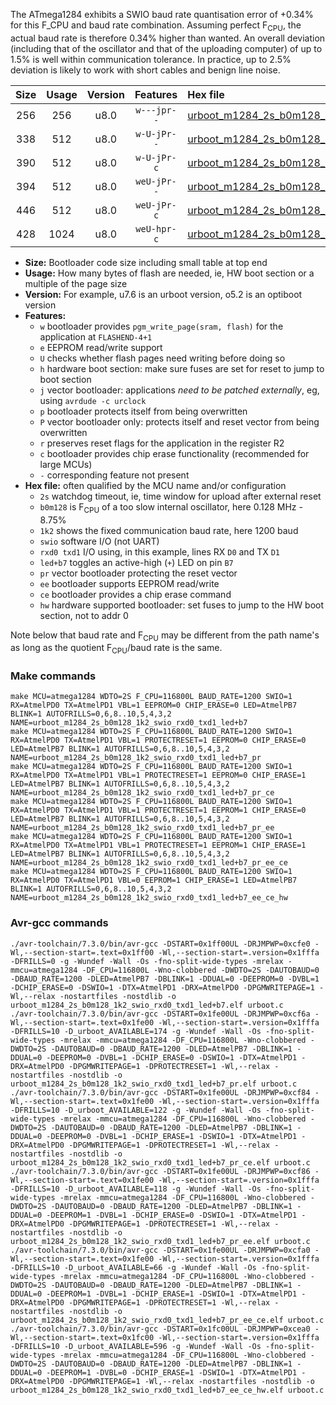 The ATmega1284 exhibits a SWIO baud rate quantisation error of +0.34% for this F_CPU and baud rate combination. Assuming perfect F<sub>CPU</sub>, the actual baud rate is therefore 0.34% higher than wanted. An overall deviation (including that of the oscillator and that of the uploading computer) of up to 1.5% is well within communication tolerance. In practice, up to 2.5% deviation is likely to work with short cables and benign line noise.

|Size|Usage|Version|Features|Hex file|
|:-:|:-:|:-:|:-:|:--|
|256|256|u8.0|`w---jpr--`|[urboot_m1284_2s_b0m128_1k2_swio_rxd0_txd1_led+b7.hex](https://raw.githubusercontent.com/stefanrueger/urboot.hex/main/mcus/atmega1284/watchdog_2_s/internal_oscillator_b-8.75%25/%2B0m128000_hz/%2B%2B%2B1k2_baud/uart0_rxd0_txd1/led%2Bb7/urboot_m1284_2s_b0m128_1k2_swio_rxd0_txd1_led%2Bb7.hex)|
|338|512|u8.0|`w-U-jPr--`|[urboot_m1284_2s_b0m128_1k2_swio_rxd0_txd1_led+b7_pr.hex](https://raw.githubusercontent.com/stefanrueger/urboot.hex/main/mcus/atmega1284/watchdog_2_s/internal_oscillator_b-8.75%25/%2B0m128000_hz/%2B%2B%2B1k2_baud/uart0_rxd0_txd1/led%2Bb7/urboot_m1284_2s_b0m128_1k2_swio_rxd0_txd1_led%2Bb7_pr.hex)|
|390|512|u8.0|`w-U-jPr-c`|[urboot_m1284_2s_b0m128_1k2_swio_rxd0_txd1_led+b7_pr_ce.hex](https://raw.githubusercontent.com/stefanrueger/urboot.hex/main/mcus/atmega1284/watchdog_2_s/internal_oscillator_b-8.75%25/%2B0m128000_hz/%2B%2B%2B1k2_baud/uart0_rxd0_txd1/led%2Bb7/urboot_m1284_2s_b0m128_1k2_swio_rxd0_txd1_led%2Bb7_pr_ce.hex)|
|394|512|u8.0|`weU-jPr--`|[urboot_m1284_2s_b0m128_1k2_swio_rxd0_txd1_led+b7_pr_ee.hex](https://raw.githubusercontent.com/stefanrueger/urboot.hex/main/mcus/atmega1284/watchdog_2_s/internal_oscillator_b-8.75%25/%2B0m128000_hz/%2B%2B%2B1k2_baud/uart0_rxd0_txd1/led%2Bb7/urboot_m1284_2s_b0m128_1k2_swio_rxd0_txd1_led%2Bb7_pr_ee.hex)|
|446|512|u8.0|`weU-jPr-c`|[urboot_m1284_2s_b0m128_1k2_swio_rxd0_txd1_led+b7_pr_ee_ce.hex](https://raw.githubusercontent.com/stefanrueger/urboot.hex/main/mcus/atmega1284/watchdog_2_s/internal_oscillator_b-8.75%25/%2B0m128000_hz/%2B%2B%2B1k2_baud/uart0_rxd0_txd1/led%2Bb7/urboot_m1284_2s_b0m128_1k2_swio_rxd0_txd1_led%2Bb7_pr_ee_ce.hex)|
|428|1024|u8.0|`weU-hpr-c`|[urboot_m1284_2s_b0m128_1k2_swio_rxd0_txd1_led+b7_ee_ce_hw.hex](https://raw.githubusercontent.com/stefanrueger/urboot.hex/main/mcus/atmega1284/watchdog_2_s/internal_oscillator_b-8.75%25/%2B0m128000_hz/%2B%2B%2B1k2_baud/uart0_rxd0_txd1/led%2Bb7/urboot_m1284_2s_b0m128_1k2_swio_rxd0_txd1_led%2Bb7_ee_ce_hw.hex)|

- **Size:** Bootloader code size including small table at top end
- **Usage:** How many bytes of flash are needed, ie, HW boot section or a multiple of the page size
- **Version:** For example, u7.6 is an urboot version, o5.2 is an optiboot version
- **Features:**
  + `w` bootloader provides `pgm_write_page(sram, flash)` for the application at `FLASHEND-4+1`
  + `e` EEPROM read/write support
  + `U` checks whether flash pages need writing before doing so
  + `h` hardware boot section: make sure fuses are set for reset to jump to boot section
  + `j` vector bootloader: applications *need to be patched externally*, eg, using `avrdude -c urclock`
  + `p` bootloader protects itself from being overwritten
  + `P` vector bootloader only: protects itself and reset vector from being overwritten
  + `r` preserves reset flags for the application in the register R2
  + `c` bootloader provides chip erase functionality (recommended for large MCUs)
  + `-` corresponding feature not present
- **Hex file:** often qualified by the MCU name and/or configuration
  + `2s` watchdog timeout, ie, time window for upload after external reset
  + `b0m128` is F<sub>CPU</sub> of a too slow internal oscillator, here 0.128 MHz - 8.75%
  + `1k2` shows the fixed communication baud rate, here 1200 baud
  + `swio` software I/O (not UART)
  + `rxd0 txd1` I/O using, in this example, lines RX `D0` and TX `D1`
  + `led+b7` toggles an active-high (`+`) LED on pin `B7`
  + `pr` vector bootloader protecting the reset vector
  + `ee` bootloader supports EEPROM read/write
  + `ce` bootloader provides a chip erase command
  + `hw` hardware supported bootloader: set fuses to jump to the HW boot section, not to addr 0


Note below that baud rate and F<sub>CPU</sub> may be different from the path name's as long as the quotient F<sub>CPU</sub>/baud rate is the same.

### Make commands
```
make MCU=atmega1284 WDTO=2S F_CPU=116800L BAUD_RATE=1200 SWIO=1 RX=AtmelPD0 TX=AtmelPD1 VBL=1 EEPROM=0 CHIP_ERASE=0 LED=AtmelPB7 BLINK=1 AUTOFRILLS=0,6,8..10,5,4,3,2 NAME=urboot_m1284_2s_b0m128_1k2_swio_rxd0_txd1_led+b7
make MCU=atmega1284 WDTO=2S F_CPU=116800L BAUD_RATE=1200 SWIO=1 RX=AtmelPD0 TX=AtmelPD1 VBL=1 PROTECTRESET=1 EEPROM=0 CHIP_ERASE=0 LED=AtmelPB7 BLINK=1 AUTOFRILLS=0,6,8..10,5,4,3,2 NAME=urboot_m1284_2s_b0m128_1k2_swio_rxd0_txd1_led+b7_pr
make MCU=atmega1284 WDTO=2S F_CPU=116800L BAUD_RATE=1200 SWIO=1 RX=AtmelPD0 TX=AtmelPD1 VBL=1 PROTECTRESET=1 EEPROM=0 CHIP_ERASE=1 LED=AtmelPB7 BLINK=1 AUTOFRILLS=0,6,8..10,5,4,3,2 NAME=urboot_m1284_2s_b0m128_1k2_swio_rxd0_txd1_led+b7_pr_ce
make MCU=atmega1284 WDTO=2S F_CPU=116800L BAUD_RATE=1200 SWIO=1 RX=AtmelPD0 TX=AtmelPD1 VBL=1 PROTECTRESET=1 EEPROM=1 CHIP_ERASE=0 LED=AtmelPB7 BLINK=1 AUTOFRILLS=0,6,8..10,5,4,3,2 NAME=urboot_m1284_2s_b0m128_1k2_swio_rxd0_txd1_led+b7_pr_ee
make MCU=atmega1284 WDTO=2S F_CPU=116800L BAUD_RATE=1200 SWIO=1 RX=AtmelPD0 TX=AtmelPD1 VBL=1 PROTECTRESET=1 EEPROM=1 CHIP_ERASE=1 LED=AtmelPB7 BLINK=1 AUTOFRILLS=0,6,8..10,5,4,3,2 NAME=urboot_m1284_2s_b0m128_1k2_swio_rxd0_txd1_led+b7_pr_ee_ce
make MCU=atmega1284 WDTO=2S F_CPU=116800L BAUD_RATE=1200 SWIO=1 RX=AtmelPD0 TX=AtmelPD1 VBL=0 EEPROM=1 CHIP_ERASE=1 LED=AtmelPB7 BLINK=1 AUTOFRILLS=0,6,8..10,5,4,3,2 NAME=urboot_m1284_2s_b0m128_1k2_swio_rxd0_txd1_led+b7_ee_ce_hw
```

### Avr-gcc commands
```
./avr-toolchain/7.3.0/bin/avr-gcc -DSTART=0x1ff00UL -DRJMPWP=0xcfe0 -Wl,--section-start=.text=0x1ff00 -Wl,--section-start=.version=0x1fffa -DFRILLS=0 -g -Wundef -Wall -Os -fno-split-wide-types -mrelax -mmcu=atmega1284 -DF_CPU=116800L -Wno-clobbered -DWDTO=2S -DAUTOBAUD=0 -DBAUD_RATE=1200 -DLED=AtmelPB7 -DBLINK=1 -DDUAL=0 -DEEPROM=0 -DVBL=1 -DCHIP_ERASE=0 -DSWIO=1 -DTX=AtmelPD1 -DRX=AtmelPD0 -DPGMWRITEPAGE=1 -Wl,--relax -nostartfiles -nostdlib -o urboot_m1284_2s_b0m128_1k2_swio_rxd0_txd1_led+b7.elf urboot.c
./avr-toolchain/7.3.0/bin/avr-gcc -DSTART=0x1fe00UL -DRJMPWP=0xcf6a -Wl,--section-start=.text=0x1fe00 -Wl,--section-start=.version=0x1fffa -DFRILLS=10 -D_urboot_AVAILABLE=174 -g -Wundef -Wall -Os -fno-split-wide-types -mrelax -mmcu=atmega1284 -DF_CPU=116800L -Wno-clobbered -DWDTO=2S -DAUTOBAUD=0 -DBAUD_RATE=1200 -DLED=AtmelPB7 -DBLINK=1 -DDUAL=0 -DEEPROM=0 -DVBL=1 -DCHIP_ERASE=0 -DSWIO=1 -DTX=AtmelPD1 -DRX=AtmelPD0 -DPGMWRITEPAGE=1 -DPROTECTRESET=1 -Wl,--relax -nostartfiles -nostdlib -o urboot_m1284_2s_b0m128_1k2_swio_rxd0_txd1_led+b7_pr.elf urboot.c
./avr-toolchain/7.3.0/bin/avr-gcc -DSTART=0x1fe00UL -DRJMPWP=0xcf84 -Wl,--section-start=.text=0x1fe00 -Wl,--section-start=.version=0x1fffa -DFRILLS=10 -D_urboot_AVAILABLE=122 -g -Wundef -Wall -Os -fno-split-wide-types -mrelax -mmcu=atmega1284 -DF_CPU=116800L -Wno-clobbered -DWDTO=2S -DAUTOBAUD=0 -DBAUD_RATE=1200 -DLED=AtmelPB7 -DBLINK=1 -DDUAL=0 -DEEPROM=0 -DVBL=1 -DCHIP_ERASE=1 -DSWIO=1 -DTX=AtmelPD1 -DRX=AtmelPD0 -DPGMWRITEPAGE=1 -DPROTECTRESET=1 -Wl,--relax -nostartfiles -nostdlib -o urboot_m1284_2s_b0m128_1k2_swio_rxd0_txd1_led+b7_pr_ce.elf urboot.c
./avr-toolchain/7.3.0/bin/avr-gcc -DSTART=0x1fe00UL -DRJMPWP=0xcf86 -Wl,--section-start=.text=0x1fe00 -Wl,--section-start=.version=0x1fffa -DFRILLS=10 -D_urboot_AVAILABLE=118 -g -Wundef -Wall -Os -fno-split-wide-types -mrelax -mmcu=atmega1284 -DF_CPU=116800L -Wno-clobbered -DWDTO=2S -DAUTOBAUD=0 -DBAUD_RATE=1200 -DLED=AtmelPB7 -DBLINK=1 -DDUAL=0 -DEEPROM=1 -DVBL=1 -DCHIP_ERASE=0 -DSWIO=1 -DTX=AtmelPD1 -DRX=AtmelPD0 -DPGMWRITEPAGE=1 -DPROTECTRESET=1 -Wl,--relax -nostartfiles -nostdlib -o urboot_m1284_2s_b0m128_1k2_swio_rxd0_txd1_led+b7_pr_ee.elf urboot.c
./avr-toolchain/7.3.0/bin/avr-gcc -DSTART=0x1fe00UL -DRJMPWP=0xcfa0 -Wl,--section-start=.text=0x1fe00 -Wl,--section-start=.version=0x1fffa -DFRILLS=10 -D_urboot_AVAILABLE=66 -g -Wundef -Wall -Os -fno-split-wide-types -mrelax -mmcu=atmega1284 -DF_CPU=116800L -Wno-clobbered -DWDTO=2S -DAUTOBAUD=0 -DBAUD_RATE=1200 -DLED=AtmelPB7 -DBLINK=1 -DDUAL=0 -DEEPROM=1 -DVBL=1 -DCHIP_ERASE=1 -DSWIO=1 -DTX=AtmelPD1 -DRX=AtmelPD0 -DPGMWRITEPAGE=1 -DPROTECTRESET=1 -Wl,--relax -nostartfiles -nostdlib -o urboot_m1284_2s_b0m128_1k2_swio_rxd0_txd1_led+b7_pr_ee_ce.elf urboot.c
./avr-toolchain/7.3.0/bin/avr-gcc -DSTART=0x1fc00UL -DRJMPWP=0xcea0 -Wl,--section-start=.text=0x1fc00 -Wl,--section-start=.version=0x1fffa -DFRILLS=10 -D_urboot_AVAILABLE=596 -g -Wundef -Wall -Os -fno-split-wide-types -mrelax -mmcu=atmega1284 -DF_CPU=116800L -Wno-clobbered -DWDTO=2S -DAUTOBAUD=0 -DBAUD_RATE=1200 -DLED=AtmelPB7 -DBLINK=1 -DDUAL=0 -DEEPROM=1 -DVBL=0 -DCHIP_ERASE=1 -DSWIO=1 -DTX=AtmelPD1 -DRX=AtmelPD0 -DPGMWRITEPAGE=1 -Wl,--relax -nostartfiles -nostdlib -o urboot_m1284_2s_b0m128_1k2_swio_rxd0_txd1_led+b7_ee_ce_hw.elf urboot.c
```

